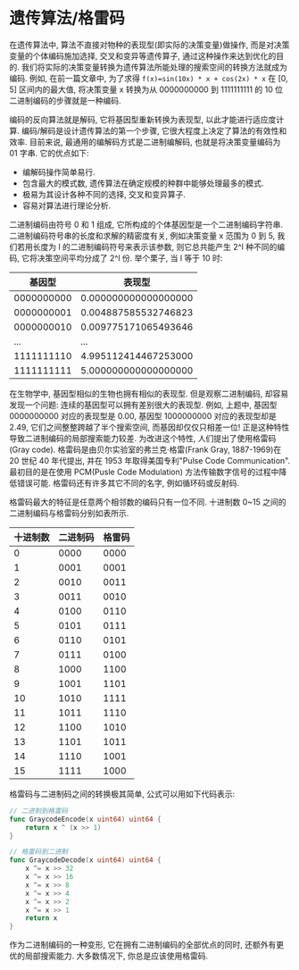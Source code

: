 # 遗传算法/格雷码

在遗传算法中, 算法不直接对物种的表现型(即实际的决策变量)做操作, 而是对决策变量的个体编码施加选择, 交叉和变异等遗传算子, 通过这种操作来达到优化的目的. 我们将实际的决策变量转换为遗传算法所能处理的搜索空间的转换方法就成为编码. 例如, 在前一篇文章中, 为了求得 `f(x)=sin(10x) * x + cos(2x) * x` 在 [0, 5] 区间内的最大值, 将决策变量 x 转换为从 0000000000 到 1111111111 的 10 位二进制编码的步骤就是一种编码.

编码的反向算法就是解码, 它将基因型重新转换为表现型, 以此才能进行适应度计算. 编码/解码是设计遗传算法的第一个步骤, 它很大程度上决定了算法的有效性和效率. 目前来说, 最通用的编解码方式是二进制编解码, 也就是将决策变量编码为 01 字串. 它的优点如下:

- 编解码操作简单易行.
- 包含最大的模式数, 遗传算法在确定规模的种群中能够处理最多的模式.
- 极易为其设计各种不同的选择, 交叉和变异算子.
- 容易对算法进行理论分析.

二进制编码由符号 0 和 1 组成, 它所构成的个体基因型是一个二进制编码字符串. 二进制编码符号串的长度和求解的精密度有关, 例如决策变量 x 范围为 0 到 5, 我们若用长度为 l 的二进制编码符号来表示该参数, 则它总共能产生 2^l 种不同的编码, 它将决策空间平均分成了 2^l 份. 举个栗子, 当 l 等于 10 时:

|   基因型   |        表现型        |
| ---------- | -------------------- |
| 0000000000 | 0.000000000000000000 |
| 0000000001 | 0.004887585532746823 |
| 0000000010 | 0.009775171065493646 |
| ...        | ...                  |
| 1111111110 | 4.995112414467253000 |
| 1111111111 | 5.000000000000000000 |

在生物学中, 基因型相似的生物也拥有相似的表现型. 但是观察二进制编码, 却容易发现一个问题: 连续的基因型可以拥有差别很大的表现型. 例如, 上题中, 基因型 0000000000 对应的表现型是 0.00, 基因型 1000000000 对应的表现型却是 2.49, 它们之间整整跨越了半个搜索空间, 而基因却仅仅只相差一位! 正是这种特性导致二进制编码的局部搜索能力较差. 为改进这个特性, 人们提出了使用格雷码(Gray code). 格雷码是由贝尔实验室的弗兰克·格雷(Frank Gray, 1887-1969)在 20 世纪 40 年代提出, 并在 1953 年取得美国专利"Pulse Code Communication". 最初目的是在使用 PCM(Pusle Code Modulation) 方法传输数字信号的过程中降低错误可能. 格雷码还有许多其它不同的名字, 例如循环码或反射码.

格雷码最大的特征是任意两个相邻数的编码只有一位不同. 十进制数 0~15 之间的二进制编码与格雷码分别如表所示.

| 十进制数 | 二进制码 | 格雷码 |
| -------- | -------- | ------ |
| 0        | 0000     | 0000   |
| 1        | 0001     | 0001   |
| 2        | 0010     | 0011   |
| 3        | 0011     | 0010   |
| 4        | 0100     | 0110   |
| 5        | 0101     | 0111   |
| 6        | 0110     | 0101   |
| 7        | 0111     | 0100   |
| 8        | 1000     | 1100   |
| 9        | 1001     | 1101   |
| 10       | 1010     | 1111   |
| 11       | 1011     | 1110   |
| 12       | 1100     | 1010   |
| 13       | 1101     | 1011   |
| 14       | 1110     | 1001   |
| 15       | 1111     | 1000   |

格雷码与二进制码之间的转换极其简单, 公式可以用如下代码表示:

```go
// 二进制到格雷码
func GraycodeEncode(x uint64) uint64 {
	return x ^ (x >> 1)
}

// 格雷码到二进制
func GraycodeDecode(x uint64) uint64 {
	x ^= x >> 32
	x ^= x >> 16
	x ^= x >> 8
	x ^= x >> 4
	x ^= x >> 2
	x ^= x >> 1
	return x
}
```

作为二进制编码的一种变形, 它在拥有二进制编码的全部优点的同时, 还额外有更优的局部搜索能力. 大多数情况下, 你总是应该使用格雷码.
